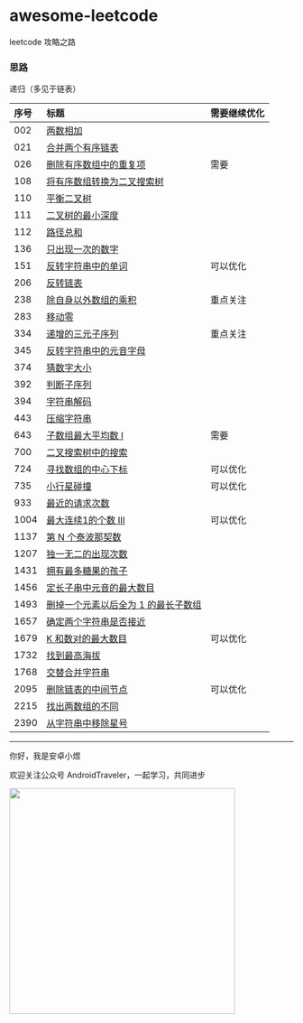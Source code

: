 # awesome-leetcode
leetcode 攻略之路

### 思路
递归（多见于链表）


| 序号   | 标题                                    | 需要继续优化 |
|:-----|:--------------------------------------|:-------|
| 002  | [两数相加](./java/002.md)                 |
| 021  | [合并两个有序链表](./java/021.md)             |
| 026  | [删除有序数组中的重复项](./java/026.md)          | 需要     |
| 108  | [将有序数组转换为二叉搜索树](./java/108.md)        |
| 110  | [平衡二叉树](./java/110.md)                |
| 111  | [二叉树的最小深度](./java/111.md)             |
| 112  | [路径总和](./java/112.md)                 |
| 136  | [只出现一次的数字](./java/136.md)             |
| 151  | [反转字符串中的单词](./java/151.md)            | 可以优化   |
| 206  | [反转链表](./java/206.md)                 |
| 238  | [除自身以外数组的乘积](./java/238.md)           | 重点关注   |
| 283  | [移动零](./java/283.md)                  |
| 334  | [递增的三元子序列](./java/334.md)             | 重点关注   |
| 345  | [反转字符串中的元音字母](./java/345.md)          |
| 374  | [猜数字大小](./java/374.md)                |
| 392  | [判断子序列](./java/392.md)                |
| 394  | [字符串解码](./java/394.md)                |
| 443  | [压缩字符串](./443.md)                     |
| 643  | [子数组最大平均数 I](./java/643.md)           | 需要     |
| 700  | [二叉搜索树中的搜索](./java/700.md)            |
| 724  | [寻找数组的中心下标](./java/724.md)            | 可以优化   |
| 735  | [小行星碰撞](./java/735.md)                | 可以优化 |
| 933  | [最近的请求次数](./java/933.md)              |
| 1004 | [最大连续1的个数 III](./java/1004.md)        | 可以优化   |
| 1137 | [第 N 个泰波那契数](./java/1137.md)          |
| 1207 | [独一无二的出现次数](./java/1207.md)           |
| 1431 | [拥有最多糖果的孩子](./java/1431.md)           |
| 1456 | [定长子串中元音的最大数目](./java/1456.md)        |
| 1493 | [删掉一个元素以后全为 1 的最长子数组](./java/1493.md) |
| 1657 | [确定两个字符串是否接近](./java/1657.md)         |
| 1679 | [K 和数对的最大数目](./java/1679.md)          | 可以优化   |
| 1732 | [找到最高海拔](./java/1732.md)              |
| 1768 | [交替合并字符串](./java/1768.md)             |
| 2095 | [删除链表的中间节点](./java/2095.md)           | 可以优化   |
| 2215 | [找出两数组的不同](./java/2215.md)            |
| 2390 | [从字符串中移除星号](./java/2390.md)           |




<hr/>

你好，我是安卓小煜

欢迎关注公众号 AndroidTraveler，一起学习，共同进步

<img src="./res/image/wechat_official_account.jpg" width="400"/>
